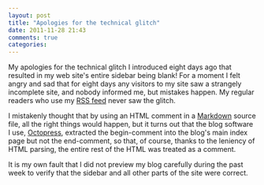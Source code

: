 ```yaml
---
layout: post
title: "Apologies for the technical glitch"
date: 2011-11-28 21:43
comments: true
categories:
---
```

My apologies for the technical glitch I introduced eight days ago that resulted in my web site's entire sidebar being blank! For a moment I felt angry and sad that for eight days any visitors to my site saw a strangely incomplete site, and nobody informed me, but mistakes happen. My regular readers who use my [RSS feed](http://feeds.feedburner.com/FranklinChen) never saw the glitch.

I mistakenly thought that by using an HTML comment in a [Markdown](http://daringfireball.net/projects/markdown/) source file, all the right things would happen, but it turns out that the blog software I use, [Octopress](http://octopress.org/), extracted the begin-comment into the blog's main index page but not the end-comment, so that, of course, thanks to the leniency of HTML parsing, the entire rest of the HTML was treated as a comment.

It is my own fault that I did not preview my blog carefully during the past week to verify that the sidebar and all other parts of the site were correct.
